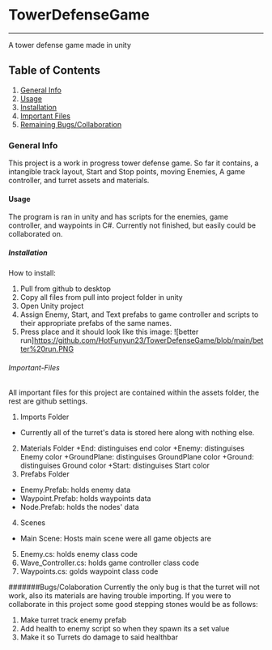 # TowerDefenseGame
***
A tower defense game made in unity
## Table of Contents
1. [General Info](#general-info)
2. [Usage](#Usage)
3. [Installation](#installation)
4. [Important Files](#Important-Files)
5. [Remaining Bugs/Collaboration](#Bugs/Colaboration)

### General Info
This project is a work in progress tower defense game. 
So far it contains, a intangible track layout, Start and Stop points, moving Enemies, A game controller, and turret assets and materials.
#### Usage
The program is ran in unity and has scripts for the enemies, game controller, and waypoints in C#. Currently not finished, but easily could be collaborated on.

##### Installation
How to install:
1. Pull from github to desktop
2. Copy all files from pull into project folder in unity 
3. Open Unity project
4. Assign Enemy, Start, and Text prefabs to game controller and scripts to their appropriate prefabs of the same names.
5. Press place and it should look like this image:
![better run]https://github.com/HotFunyun23/TowerDefenseGame/blob/main/better%20run.PNG

###### Important-Files
All important files for this project are contained within the assets folder, the rest are github settings.
1. Imports Folder
+ Currently all of the turret's data is stored here along with nothing else.
2. Materials Folder
+End: distinguises end color
+Enemy: distinguises Enemy color
+GroundPlane: distinguises GroundPlane color
+Ground: distinguises Ground color
+Start: distinguises Start color
3. Prefabs Folder
+ Enemy.Prefab: holds enemy data
+ Waypoint.Prefab: holds waypoints data
+ Node.Prefab: holds the nodes' data
4. Scenes
+ Main Scene: Hosts main scene were all game objects are
5. Enemy.cs: holds enemy class code
6. Wave_Controller.cs: holds game controller class code
7. Waypoints.cs: golds waypoint class code

#######Bugs/Colaboration
Currently the only bug is that the turret will not work, also its materials are having trouble importing.
If you were to collaborate in this project some good stepping stones would be as follows:
1. Make turret track enemy prefab
2. Add health to enemy script so when they spawn its a set value
3. Make it so Turrets do damage to said healthbar
